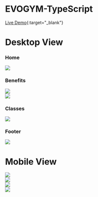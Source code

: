 # EVOGYM-TypeScript
[Live Demo](https://9eb51704.evogym-typescript-425.pages.dev/){:target="_blank"}
<h1>Desktop View</h1>
<h3>Home</h3>
<img src="https://raw.githubusercontent.com/Glitchier/EVOGYM-TypeScript/master/src/evogym-1.png"><br>
<h3>Benefits</h3>
<img src="https://raw.githubusercontent.com/Glitchier/EVOGYM-TypeScript/master/src/evogym-2.png"><br>
<img src="https://raw.githubusercontent.com/Glitchier/EVOGYM-TypeScript/master/src/evogym-3.png"><br>
<h3>Classes</h3>
<img src="https://raw.githubusercontent.com/Glitchier/EVOGYM-TypeScript/master/src/evogym-4.png"><br>
<h3>Footer</h3>
<img src="https://raw.githubusercontent.com/Glitchier/EVOGYM-TypeScript/master/src/evogym-5.png"><br>
<h1>Mobile View</h1>
<img src="https://raw.githubusercontent.com/Glitchier/EVOGYM-TypeScript/master/src/evogym-mobile-1.png"><br>
<img src="https://raw.githubusercontent.com/Glitchier/EVOGYM-TypeScript/master/src/evogym-mobile-3.png"><br>
<img src="https://raw.githubusercontent.com/Glitchier/EVOGYM-TypeScript/master/src/evogym-mobile-4.png"><br>
<img src="https://raw.githubusercontent.com/Glitchier/EVOGYM-TypeScript/master/src/evogym-mobile-5.png"><br>
